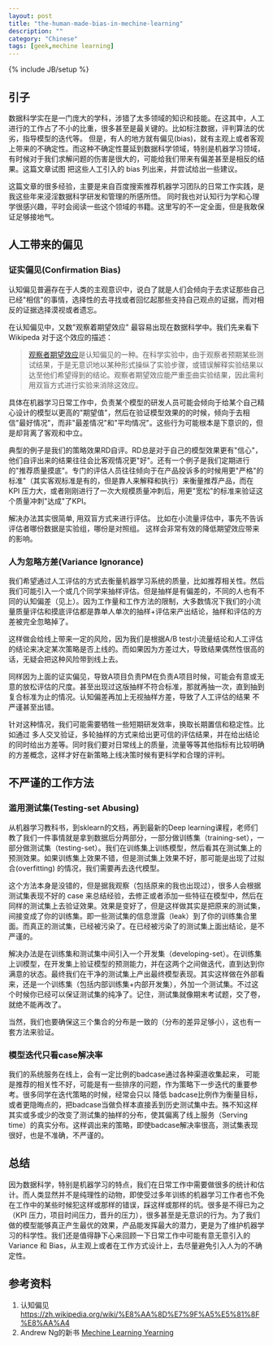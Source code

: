 ```yaml
---
layout: post
title: "the-human-made-bias-in-mechine-learning"
description: ""
category: "Chinese"
tags: [geek,mechine learning]
---
```

{% include JB/setup %}

## 引子

数据科学实在是一门庞大的学科，涉猎了太多领域的知识和技能。在这其中，人工进行的工作占了不小的比重，很多甚至是最关键的。比如标注数据，评判算法的优劣，指导模型的迭代等。 但是，有人的地方就有偏见(bias)，就有主观上或者客观上带来的不确定性。而这种不确定性蔓延到数据科学领域，特别是机器学习领域，有时候对于我们求解问题的伤害是很大的，可能给我们带来有偏差甚至是相反的结果。这篇文章试图 把这些人工引入的 bias 列出来，并尝试给出一些建议。

这篇文章的很多经验，主要是来自百度搜索推荐机器学习团队的日常工作实践，是我这些年来浸淫数据科学研发和管理的所感所悟。 同时我也对认知行为学和心理学很感兴趣，平时会阅读一些这个领域的书籍。这里写的不一定全面，但是我敢保证足够接地气。

## 人工带来的偏见

### 证实偏见(Confirmation Bias)

认知偏见普遍存在于人类的主观意识中，说白了就是人们会倾向于去求证那些自己已经"相信"的事情，选择性的去寻找或者回忆起那些支持自己观点的证据，而对相反的证据选择漠视或者遗忘。

在认知偏见中，又数"观察着期望效应" 最容易出现在数据科学中。我们先来看下Wikipeda 对于这个效应的描述：
> [观察者期望效应](https://zh.wikipedia.org/zh-cn/%E8%A7%80%E5%AF%9F%E8%80%85%E6%9C%9F%E6%9C%9B%E6%95%88%E6%87%89)是认知偏见的一种。在科学实验中，由于观察者预期某些测试结果，于是无意识地以某种形式操纵了实验步骤，或错误解释实验结果以达至他们希望得到的结论。观察者期望效应能严重歪曲实验结果，因此需利用双盲方式进行实验来消除这效应。

具体在机器学习日常工作中，负责某个模型的研发人员可能会倾向于给某个自己精心设计的模型以更高的"期望值"，然后在验证模型效果的的时候，倾向于去相信"最好情况"，而非"最差情况"和"平均情况"。这些行为可能根本是下意识的，但是却背离了客观和中立。

典型的例子是我们的策略效果RD自评。RD总是对于自己的模型效果更有"信心"，他们自评出来的结果往往会比客观情况更"好"。还有一个例子是我们定期进行的"推荐质量摸底"。专门的评估人员往往倾向于在产品投诉多的时候用更"严格"的标准"（其实客观标准是有的，但是靠人来解释和执行）来衡量推荐产品，而在 KPI 压力大，或者刚刚进行了一次大规模质量冲刺后，用更"宽松"的标准来验证这个质量冲刺"达成"了KPI。

解决办法其实很简单, 用双盲方式来进行评估。 比如在小流量评估中，事先不告诉评估者哪份数据是实验组，哪份是对照组。 这样会非常有效的降低期望效应带来的影响。

### 人为忽略方差(Variance Ignorance)

我们希望通过人工评估的方式去衡量机器学习系统的质量，比如推荐相关性。然后我们可能引入一个或几个同学来抽样评估。但是抽样是有偏差的，不同的人也有不同的认知偏差（见上）。因为工作量和工作方法的限制，大多数情况下我们的小流量质量评估和摸底评估都是靠单人单次的抽样+评估来产出结论，抽样和评估的方差被完全忽略掉了。

这样做会给线上带来一定的风险，因为我们是根据A/B test小流量结论和人工评估的结论来决定某次策略是否上线的。而如果因为方差过大，导致结果偶然性很高的话，无疑会把这种风险带到线上去。

同样因为上面的证实偏见，导致A项目负责PM在负责A项目时候，可能会有意或无意的放松评估的尺度。甚至出现过这版抽样不符合标准，那就再抽一次，直到抽到复合标准为止的情况。认知偏差再加上无视抽样方差，导致了人工评估的结果 不严谨甚至出错。

针对这种情况，我们可能需要牺牲一些短期研发效率，换取长期置信和稳定性。比如通过 多人交叉验证，多轮抽样的方式来给出更可信的评估结果，并在给出结论的同时给出方差等。同时我们要对日常线上的质量，流量等等其他指标有比较明确的方差概念，这样才好在新策略上线决策时候有更科学和合理的评判。


## 不严谨的工作方法

### 滥用测试集(Testing-set Abusing)
从机器学习教科书，到sklearn的文档，再到最新的Deep learning课程，老师们教了我们一件事情就是拿到数据后分两部分，一部分做训练集（training-set），一部分做测试集（testing-set）。我们在训练集上训练模型，然后看其在测试集上的预测效果。如果训练集上效果不错，但是测试集上效果不好，那可能是出现了过拟合(overfitting) 的情况，我们需要再去迭代模型。

这个方法本身是没错的，但是据我观察（包括原来的我也出现过），很多人会根据测试集表现不好的 case 来总结经验，去修正或者添加一些特征在模型中，然后在同样的测试集上去验证效果。效果是变好了，但是这样做其实是把原来的测试集，间接变成了你的训练集。即一些测试集的信息泄露（leak）到了你的训练集合里面。而真正的测试集，已经被污染了。在已经被污染了的测试集上面出结论，是不严谨的。

解决办法是在训练集和测试集中间引入一个开发集（developing-set）。在训练集上训模型，在开发集上验证模型的预测能力，并在这两个之间做迭代，直到达到你满意的状态。最终我们在干净的测试集上产出最终模型表现。其实这样做在外部看来，还是一个训练集（包括内部训练集+内部开发集），外加一个测试集。不过这个时候你已经可以保证测试集的纯净了。记住，测试集就像期末考试题，交了卷，就绝不能再改了。

当然，我们也要确保这三个集合的分布是一致的（分布的差异足够小），这也有一套方法来验证。

### 模型迭代只看case解决率

我们的系统服务在线上，会有一定比例的badcase通过各种渠道收集起来， 可能是推荐的相关性不好，可能是有一些排序的问题，作为策略下一步迭代的重要参考。很多同学在迭代策略的时候，经常会只以 降低 badcase比例作为衡量目标，或者更隐晦点的，把badcase当做负样本直接丢到历史测试集中去。殊不知这样其实或多或少的改变了测试集的抽样的分布，使其偏离了线上服务（Serving time）的真实分布。这样调出来的策略，即使badcase解决率很高，测试集表现很好，也是不准确，不严谨的。

## 总结

因为数据科学，特别是机器学习的特点，我们在日常工作中需要做很多的统计和估计。而人类显然并不是纯理性的动物，即使受过多年训练的机器学习工作者也不免在工作中的某些时候犯这样或那样的错误，踩这样或那样的坑。很多是不得已为之（KPI 压力，项目时间压力，晋升的压力），很多甚至是无意识的行为。为了我们做的模型能够真正产生最优的效果，产品能发挥最大的潜力，更是为了维护机器学习的科学性。我们还是值得静下心来回顾一下日常工作中可能有意无意引入的 Variance 和 Bias，从主观上或者在工作方式设计上，去尽量避免引入人为的不确定性。

## 参考资料
1. 认知偏见 https://zh.wikipedia.org/wiki/%E8%AA%8D%E7%9F%A5%E5%81%8F%E8%AA%A4
2. Andrew Ng的新书 [Mechine Learning Yearning](http://www.mlyearning.org/)

